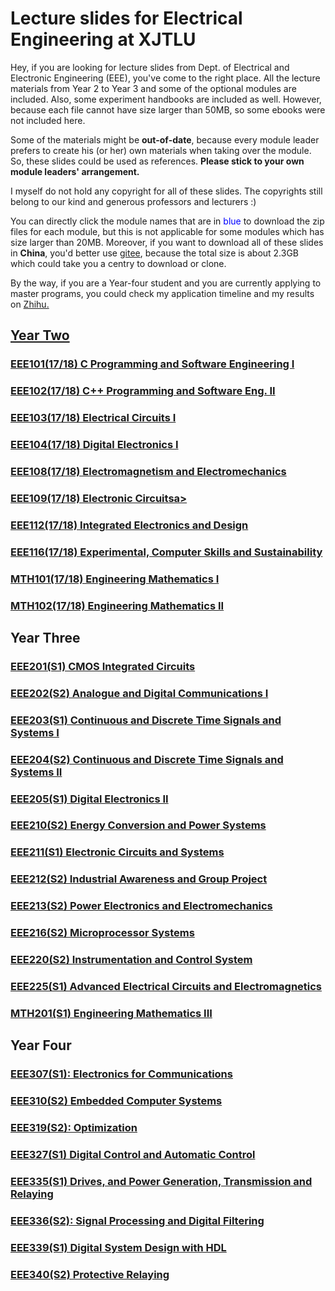 # Lecture slides for Electrical Engineering at XJTLU
Hey, if you are looking for lecture slides from Dept. of Electrical and Electronic Engineering (EEE), you've come to the right place. All the lecture materials from Year 2 to Year 3 and some of the optional modules are included. Also, some experiment handbooks are included as well. However, because each file cannot have size larger than 50MB, so some ebooks were not included here.

Some of the materials might be <b>out-of-date</b>, because every module leader prefers to create his (or her) own materials when taking over the module. So, these slides could be used as references. <b>Please stick to your own module leaders' arrangement. </b>

I myself do not hold any copyright for all of these slides. The copyrights still belong to our kind and generous professors and lecturers :)

You can directly click the module names that are in <font color="blue">blue</font> to download the zip files for each module, but this is not applicable for some modules which has size larger than 20MB. Moreover, if you want to download all of these slides in <b>China</b>, you'd better use <a href="https://www.bilibili.com/video/BV1aE411p7Cd" target="_blank">gitee</a>, because the total size is about 2.3GB which could take you a centry to download or clone.

By the way, if you are a Year-four student and you are currently applying to master programs, you could check my application timeline and my results on <a href="https://www.zhihu.com/question/318624725/answer/920863161" target="_blank">Zhihu.

## Year Two
### <a href="https://zhengmk.github.io/EEE_lecture_materials/Year_Two/EEE101/EEE101.zip">EEE101(17/18) C Programming and Software Engineering I</a>
### <a href="https://zhengmk.github.io/EEE_lecture_materials/Year_Two/EEE102/EEE102.zip">EEE102(17/18) C++ Programming and Software Eng. II</a>
### <a href="https://zhengmk.github.io/EEE_lecture_materials/Year_Two/EEE103/EEE103.zip">EEE103(17/18) Electrical Circuits I</a>
### <a href="https://zhengmk.github.io/EEE_lecture_materials/Year_Two/EEE104/EEE104.zip">EEE104(17/18) Digital Electronics I</a>
### <a href="https://zhengmk.github.io/EEE_lecture_materials/Year_Two/EEE108/EEE108.zip">EEE108(17/18) Electromagnetism and Electromechanics</a>
### <a href="https://zhengmk.github.io/EEE_lecture_materials/Year_Two/EEE109/EEE109.zip">EEE109(17/18) Electronic Circuitsa>
### <a href="https://zhengmk.github.io/EEE_lecture_materials/Year_Two/EEE112/EEE112.zip">EEE112(17/18) Integrated Electronics and Design</a>
### <a href="https://zhengmk.github.io/EEE_lecture_materials/Year_Two/EEE116/EEE116.zip">EEE116(17/18) Experimental, Computer Skills and Sustainability</a>
### <a href="https://zhengmk.github.io/EEE_lecture_materials/Year_Two/MTH101/MTH101.zip">MTH101(17/18) Engineering Mathematics I</a>
### <a href="https://zhengmk.github.io/EEE_lecture_materials/Year_Two/MTH102/MTH102.zip">MTH102(17/18) Engineering Mathematics II</a>

## Year Three
### <a href="https://zhengmk.github.io/EEE_lecture_materials/Year_Three/EEE201/EEE201.zip">EEE201(S1) CMOS Integrated Circuits</a>
### <a href="https://zhengmk.github.io/EEE_lecture_materials/Year_Three/EEE202/EEE202.zip">EEE202(S2) Analogue and Digital Communications I</a>
### <a href="https://zhengmk.github.io/EEE_lecture_materials/Year_Three/EEE203/EEE203.zip">EEE203(S1) Continuous and Discrete Time Signals and Systems I</a>
### <a href="https://zhengmk.github.io/EEE_lecture_materials/Year_Three/EEE204/EEE204.zip">EEE204(S2) Continuous and Discrete Time Signals and Systems II</a>
### <a href="https://zhengmk.github.io/EEE_lecture_materials/Year_Three/EEE205/EEE205.zip">EEE205(S1) Digital Electronics II</a>
### <a href="https://zhengmk.github.io/EEE_lecture_materials/Year_Three/EEE210/EEE210.zip">EEE210(S2) Energy Conversion and Power Systems</a>
### <a href="https://zhengmk.github.io/EEE_lecture_materials/Year_Three/EEE211/EEE211.zip">EEE211(S1) Electronic Circuits and Systems</a>
### <a href="https://zhengmk.github.io/EEE_lecture_materials/Year_Three/EEE201/EEE201.zip">EEE212(S2) Industrial Awareness and Group Project</a>
### <a href="https://zhengmk.github.io/EEE_lecture_materials/Year_Three/EEE213/EEE213.zip">EEE213(S2) Power Electronics and Electromechanics</a>
### <a href="https://github.com/zhengMK/EEE_lecture_materials/tree/master/Year_Three/EEE216">EEE216(S2) Microprocessor Systems</a>
### <a href="https://zhengmk.github.io/EEE_lecture_materials/Year_Three/EEE220/EEE220.zip">EEE220(S2) Instrumentation and Control System</a>
### <a href="https://zhengmk.github.io/EEE_lecture_materials/Year_Three/EEE225/EEE225.zip">EEE225(S1) Advanced Electrical Circuits and Electromagnetics</a>
### <a href="https://github.com/zhengMK/EEE_lecture_materials/tree/master/Year_Three/MTH201">MTH201(S1) Engineering Mathematics III</a>

## Year Four

### <a href="https://zhengmk.github.io/EEE_lecture_materials/Year_Four/EEE307/EEE307.zip">EEE307(S1): Electronics for Communications</a>

### <a href="https://zhengmk.github.io/EEE_lecture_materials/Year_Four/EEE310/EEE310.zip">EEE310(S2) Embedded Computer Systems</a>

### <a href="https://zhengmk.github.io/EEE_lecture_materials/Year_Four/EEE319/EEE319.zip">EEE319(S2): Optimization</a>

### <a href="https://zhengmk.github.io/EEE_lecture_materials/Year_Four/EEE327/EEE327.zip">EEE327(S1) Digital Control and Automatic Control</a>

### <a href="https://zhengmk.github.io/EEE_lecture_materials/EEE335/EEE335.zip">EEE335(S1) Drives, and Power Generation, Transmission and Relaying</a>

### <a href="https://zhengmk.github.io/EEE_lecture_materials/Year_Four/EEE336/EEE336.zip">EEE336(S2): Signal Processing and Digital Filtering</a>

### <a href="https://zhengmk.github.io/EEE_lecture_materials/Year_Four/EEE339/EEE339.zip">EEE339(S1) Digital System Design with HDL</a>

### <a href="https://zhengmk.github.io/EEE_lecture_materials/Year_Four/EEE340/EEE340.zip">EEE340(S2) Protective Relaying</a>



